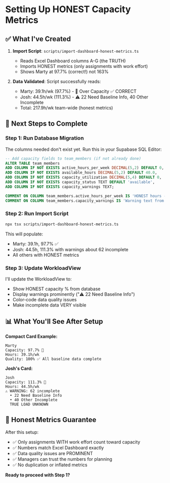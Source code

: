 # Setting Up HONEST Capacity Metrics

## ✅ What I've Created

1. **Import Script**: `scripts/import-dashboard-honest-metrics.ts`
   - Reads Excel Dashboard columns A-G (the TRUTH)
   - Imports HONEST metrics (only assignments with work effort)
   - Shows Marty at 97.7% (correct!) not 163%

2. **Data Validated**: Script successfully reads:
   - Marty: 39.1h/wk (97.7%) - 🔴 Over Capacity ✅ CORRECT
   - Josh: 44.5h/wk (111.3%) - ⚠️ 22 Need Baseline Info, 40 Other Incomplete
   - Total: 217.9h/wk team-wide (honest metrics)

## 🔧 Next Steps to Complete

### Step 1: Run Database Migration
The columns needed don't exist yet. Run this in your Supabase SQL Editor:

```sql
-- Add capacity fields to team_members (if not already done)
ALTER TABLE team_members
ADD COLUMN IF NOT EXISTS active_hours_per_week DECIMAL(5,2) DEFAULT 0,
ADD COLUMN IF NOT EXISTS available_hours DECIMAL(5,2) DEFAULT 40.0,
ADD COLUMN IF NOT EXISTS capacity_utilization DECIMAL(5,4) DEFAULT 0,
ADD COLUMN IF NOT EXISTS capacity_status TEXT DEFAULT 'available',
ADD COLUMN IF NOT EXISTS capacity_warnings TEXT;

COMMENT ON COLUMN team_members.active_hours_per_week IS 'HONEST hours - only from assignments WITH work effort';
COMMENT ON COLUMN team_members.capacity_warnings IS 'Warning text from Excel Dashboard (e.g., "⚠️ 22 Need Baseline Info")';
```

### Step 2: Run Import Script
```bash
npx tsx scripts/import-dashboard-honest-metrics.ts
```

This will populate:
- Marty: 39.1h, 97.7% ✅
- Josh: 44.5h, 111.3% with warnings about 62 incomplete
- All others with HONEST metrics

### Step 3: Update WorkloadView
I'll update the WorkloadView to:
- Show HONEST capacity % from database
- Display warnings prominently ("⚠️ 22 Need Baseline Info")
- Color-code data quality issues
- Make incomplete data VERY visible

## 📊 What You'll See After Setup

**Compact Card Example:**
```
Marty
Capacity: 97.7% 🔴
Hours: 39.1h/wk
Quality: 100% ✅ All baseline data complete
```

**Josh's Card:**
```
Josh
Capacity: 111.3% 🔴
Hours: 44.5h/wk
⚠️ WARNING: 62 incomplete
  • 22 Need Baseline Info
  • 40 Other Incomplete
  TRUE LOAD UNKNOWN
```

## 🎯 Honest Metrics Guarantee

After this setup:
- ✅ Only assignments WITH work effort count toward capacity
- ✅ Numbers match Excel Dashboard exactly
- ✅ Data quality issues are PROMINENT
- ✅ Managers can trust the numbers for planning
- ✅ No duplication or inflated metrics

**Ready to proceed with Step 1?**
